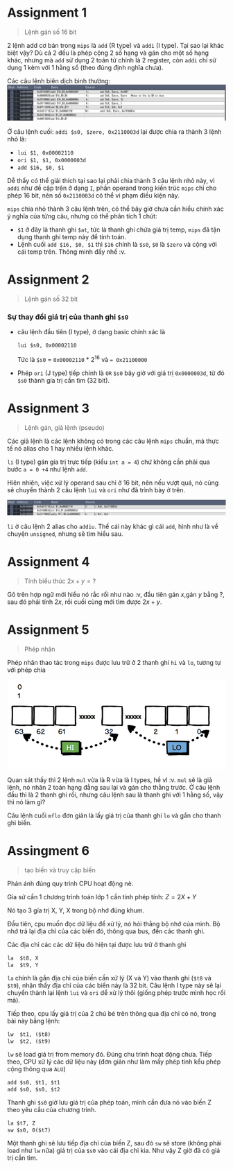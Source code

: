 # Assignment 1

> Lệnh gán số 16 bit

2 lệnh add cơ bản trong `mips` là `add` (R type) và `addi` (I type). Tại sao lại khác biệt vậy? Dù cả 2 đều là phép cộng 2 số hạng và gán cho một số hạng khác, nhưng mà `add` sử dụng 2 toán tử chính là 2 register, còn `addi` chỉ sử dụng 1 kèm với 1 hằng số (theo đúng định nghĩa chưa).

Các câu lệnh biên dịch bình thường:
![!](./pic/2022.04.16-10.26.14.screenshot.png)

Ở câu lệnh cuối: `addi $s0, $zero, 0x2110003d` lại được chia ra thành 3 lệnh nhỏ là:

+ `lui $1, 0x00002110` 
+ `ori $1, $1, 0x0000003d`
+ `add $16, $0, $1` 

Dễ thấy có thể giải thích tại sao lại phải chia thành 3 câu lệnh nhỏ này, vì `addi` như đề cập trên ở dạng `I`, phần operand trong kiến trúc `mips` chỉ cho phép 16 bit, nên số `0x2110003d` có thể vi phạm điều kiện này.

`mips` chia nhỏ thành 3 câu lệnh trên, có thể bây giờ chưa cần hiểu chính xác ý nghĩa của từng câu, nhưng có thể phân tích 1 chút:

+ `$1` ở đây là thanh ghi `$at`, tức là thanh ghi chứa giá trị temp, `mips` đã tận dụng thanh ghi temp này để tính toán.
+ Lệnh cuối `add $16, $0, $1` thì `$16` chính là `$s0`, `$0` là `$zero` và cộng với cái temp trên. Thông minh đấy nhể :v.

# Assignment 2

> Lệnh gán số 32 bit

### Sự thay đổi giá trị của thanh ghi `$s0`

+ câu lệnh đầu tiên (I type), ở dạng basic chính xác là 

    ```
    lui $s0, 0x00002110 
    ```

    Tức là `$s0` = `0x00002110` * $2^{16}$ và `= 0x21100000`

+ Phép `ori` (J type) tiếp chính là `OR` `$s0` bây giờ với giá trị `0x0000003d`, từ đó `$s0` thành gía trị cần tìm (32 bit). 

# Assignment 3

> Lệnh gán, giả lệnh (pseudo)

Các giả lệnh là các lệnh không có trong các câu lệnh `mips` chuẩn, mà thực tế nó alias cho 1 hay nhiều lệnh khác. 

`li` (I type) gán gía trị trực tiếp (kiểu `int a = 4`) chứ không cần phải qua bước `a = 0 +4` như lệnh `add`. 

Hiên nhiên, việc xử lý operand sau chỉ ở 16 bit, nên nếu vượt quá, nó cũng sẽ chuyển thành 2 câu lệnh `lui` và `ori` như đã trình bày ở trên. 

![!](./pic/2022.04.16-10.57.34.screenshot.png)

`li` ở câu lệnh 2 alias cho `addiu`. Thế cái này khác gì cái `add`, hình như là về chuyện `unsigned`, nhưng sẽ tìm hiểu sau.

# Assignment 4

> Tính biểu thúc $2x + y = ?$

Gõ trên hợp ngữ mới hiểu nó rắc rối như nào :v, đầu tiên gán $x$,gán $y$ bằng ?, sau đó phải tính $2x$, rồi cuối cùng mới tìm được $2x+y$. 

# Assignment 5

> Phép nhân

Phép nhân thao tác trong `mips` được lưu trữ ở 2 thanh ghi `hi` và `lo`, tương tự với phép chia

![!](./pic/2022.04.16-15.00.03.screenshot.png)

Quan sát thấy thì 2 lệnh `mul` vừa là R vừa là I types, hề vl :v.  `mul` sẽ là giả lệnh, nó nhân 2 toán hạng đằng sau lại và gán cho thằng trước. Ở câu lệnh đầu thì là 2 thanh ghi rồi, nhưng câu lệnh sau là thanh ghi với 1 hằng số, vậy thì nó làm gì?

Câu lệnh cuối `mflo` đơn giản là lấy giá trị của thanh ghi `lo` và gắn cho thanh ghi biến. 

# Assingment 6

> tạo biến và truy cập biến

Phản ánh đúng quy trình CPU hoạt động nè. 

Gỉa sử cần 1 chương trình toán lớp 1 cần tính phép tính: $Z = 2X + Y$

Nó tạo 3 gía trị X, Y, X trong bộ nhớ đúng khum.

Đầu tiên, cpu muốn đọc dữ liệu để xử lý, nó hỏi thằng bộ nhớ của mình. Bộ nhớ trả lại địa chỉ của các biến đó, thông qua bus, đến các thanh ghi.

Các địa chỉ các các dữ liệu đó hiện tại được lưu trữ ở thanh ghi

```
la	$t8, X
la 	$t9, Y
```

`la` chính là gắn địa chỉ của biến cần xử lý (X và Y) vào thanh ghi (`$t8` và `$t9`), nhận thấy địa chỉ của các biến này là 32 bit. Câu lệnh I type này sẽ lại chuyển thành lại lệnh `lui` và `ori` dể xử lý thôi (giống phép trước mình học rồi mà). 

Tiếp theo, cpu lấy giá trị của 2 chú bé trên thông qua địa chỉ có nó, trong bài này bằng lệnh:

```
lw	$t1, ($t8)
lw	$t2, ($t9)
```

`lw` sẽ load giá trị from memory đó. Đúng chu trình hoạt động chưa. Tiếp theo, CPU xử lý các dữ liệu này (đơn giản như làm mấy phép tính kểu phép cộng thông qua `ALU`) 

```
add $s0, $t1, $t1
add $s0, $s0, $t2
```

Thanh ghi `$s0` giờ lưu giá trị của phép toán, mình cần đưa nó vào biến Z theo yêu cầu của chương trình. 

```
la $t7, Z
sw $s0, 0($t7)
```

Một thanh ghi sẽ lưu tiếp địa chỉ của biến Z, sau đó `sw` sẽ store (không phải load như `lw` nữa) giá trị của `$s0` vào cái địa chỉ kia. Như vậy Z giờ đã có giá trị cần tìm. 